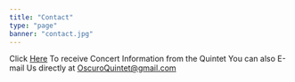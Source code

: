 ```yaml
---
title: "Contact"
type: "page"
banner: "contact.jpg"
---
```

Click <a href="http://oscuroquintet.com/lists/?p=subscribe&id=2">Here</a> To receive Concert Information from the Quintet
You can also E-mail Us directly at <a href="mailto:OscuroQuintet@gmail.com">OscuroQuintet@gmail.com</a>